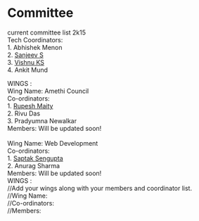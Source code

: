 # Committee
current committee list 2k15
<br>
Tech Coordinators:<br>
	1. Abhishek Menon<br>
	2. <a href="https://github.com/ddemented">Sanjeev S</a><br>
	3. <a href="https://github.com/hackerkid">Vishnu KS</a><br>
	4. Ankit Mund<br>

WINGS :<br>
Wing Name: Amethi Council<br>
Co-ordinators:<br>
	1. <a href="https://www.github.com/deathsurgeon">Rupesh Maity</a><br>
	2. Rivu Das<br>
	3. Pradyumna Newalkar<br>
Members: Will be updated soon!<br>
<br>
Wing Name: Web Development<br>
Co-ordinators:<br>
	1. <a href="https://www.github.com/SaptakS">Saptak Sengupta</a><br>
	2. Anurag Sharma<br>
Members: Will be updated soon!<br>
WINGS :<br>
//Add your wings along with your members and coordinator list.<br>
//Wing Name:<br>
//Co-ordinators:<br>
//Members:<br>
<br><br>
